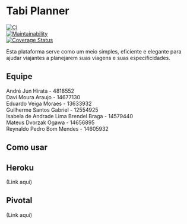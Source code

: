 # Tabi Planner

[![CI](https://github.com/OgawaSama/tabi-planner/actions/workflows/ci.yml/badge.svg)](https://github.com/OgawaSama/tabi-planner/actions/workflows/ci.yml)  
[![Maintainability](https://qlty.sh/gh/OgawaSama/projects/tabi-planner/maintainability.svg)](https://qlty.sh/gh/OgawaSama/projects/tabi-planner)  
[![Coverage Status](https://coveralls.io/repos/github/OgawaSama/tabi-planner/badge.svg)](https://coveralls.io/github/OgawaSama/tabi-planner)  

Esta plataforma serve como um meio simples, eficiente e elegante para ajudar viajantes a planejarem suas viagens e suas especificidades.

## Equipe
André Jun Hirata - 4818552  
Davi Moura Araujo - 14677130  
Eduardo Veiga Moraes - 13633932    
Guilherme Santos Gabriel - 12554925  
Isabela de Andrade Lima Brendel Braga - 14579440  
Mateus Dvorzak Ogawa - 14656895  
Reynaldo Pedro Bom Mendes - 14605932  

## Como usar


## Heroku
(Link aqui)

## Pivotal
(Link aqui)
